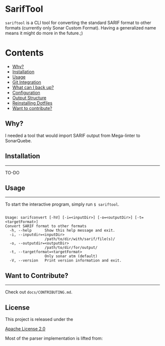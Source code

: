 # SarifTool

`sariftool` is a CLI tool for converting the standard SARIF format to other formats (currently only Sonar Custom Format). Having a generalized name means it might do more in the future.;)

Contents
========

 * [Why?](#why)
 * [Installation](#installation)
 * [Usage](#usage)
 * [Git Integration](#git-integration)
 * [What can I back up?](#what-can-i-back-up)
 * [Configuration](#configuration)
 * [Output Structure](#output-structure)
 * [Reinstalling Dotfiles](#reinstalling-dotfiles)
 * [Want to contribute?](#want-to-contribute)

## Why?

I needed a tool that would import SARIF output from Mega-linter to SonarQuebe.

## Installation
---

TO-DO

## Usage
---

To start the interactive program, simply run `$ sariftool`.

```shell

Usage: sarifconvert [-hV] [-i=<inputDir>] [-o=<outputDir>] [-t=<targetFormat>]
Convert SARIF format to other formats
  -h, --help      Show this help message and exit.
  -i, --inputdir=<inputDir>
                  /path/to/dir/with/sarif/file(s)/
  -o, --outputdir=<outputDir>
                  /path/to/dir/for/output/
  -t, --targetformat=<targetFormat>
                  Only sonar atm (default)
  -V, --version   Print version information and exit.
```

## Want to Contribute?
---

Check out `docs/CONTRIBUTING.md`.

## License

This project is released under the

[Apache License 2.0](LICENSE)

Most of the parser implementation is lifted from:


